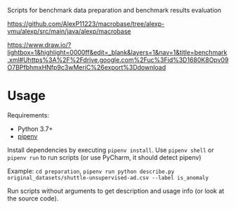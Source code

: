 Scripts for benchmark data preparation and benchmark results evaluation 

https://github.com/AlexP11223/macrobase/tree/alexp-vmu/alexp/src/main/java/alexp/macrobase

https://www.draw.io/?lightbox=1&highlight=0000ff&edit=_blank&layers=1&nav=1&title=benchmark.xml#Uhttps%3A%2F%2Fdrive.google.com%2Fuc%3Fid%3D1680K8Opv09O7BPfbhmxHNfp9c3wMeriC%26export%3Ddownload

# Usage

Requirements:

- Python 3.7+
- [pipenv](https://pipenv.readthedocs.io/en/latest/)

Install dependencies by executing `pipenv install`. Use `pipenv shell` or `pipenv run` to run scripts (or use PyCharm, it should detect pipenv)

Example:
`cd preparation`, `pipenv run python describe.py original_datasets/shuttle-unsupervised-ad.csv --label is_anomaly`

Run scripts without arguments to get description and usage info (or look at the source code).
 